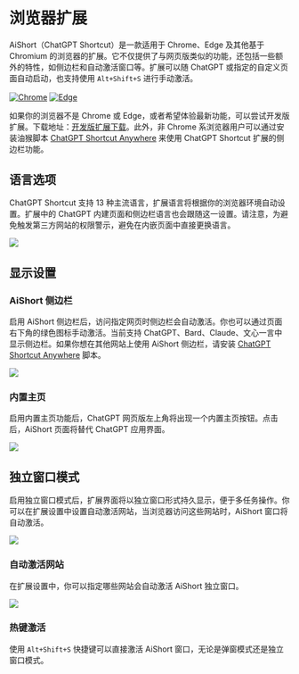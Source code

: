 # 浏览器扩展

AiShort（ChatGPT Shortcut）是一款适用于 Chrome、Edge 及其他基于 Chromium 的浏览器的扩展。它不仅提供了与网页版类似的功能，还包括一些额外的特性，如侧边栏和自动激活窗口等。扩展可以随 ChatGPT 或指定的自定义页面自动启动，也支持使用 `Alt+Shift+S` 进行手动激活。

<a href="https://chrome.google.com/webstore/detail/chatgpt-shortcut/blcgeoojgdpodnmnhfpohphdhfncblnj">
  <img src="https://img.newzone.top/2023-06-05-12-28-49.png?imageMogr2/format/webp" alt="Chrome" valign="middle" /></a>

<a href="https://microsoftedge.microsoft.com/addons/detail/chatgpt-shortcut/hnggpalhfjmdhhmgfjpmhlfilnbmjoin">
  <img src="https://img.newzone.top/2023-06-05-12-26-20.png?imageMogr2/format/webp" alt="Edge" valign="middle" /></a>

如果你的浏览器不是 Chrome 或 Edge，或者希望体验最新功能，可以尝试开发版扩展。下载地址：[开发版扩展下载](https://github.com/rockbenben/ChatGPT-Shortcut/releases)。此外，非 Chrome 系浏览器用户可以通过安装油猴脚本 [ChatGPT Shortcut Anywhere](https://greasyfork.org/scripts/482907-chatgpt-shortcut-anywhere) 来使用 ChatGPT Shortcut 扩展的侧边栏功能。

## 语言选项

ChatGPT Shortcut 支持 13 种主流语言，扩展语言将根据你的浏览器环境自动设置。扩展中的 ChatGPT 内建页面和侧边栏语言也会跟随这一设置。请注意，为避免触发第三方网站的权限警示，避免在内嵌页面中直接更换语言。

![](https://img.newzone.top/2023-12-23-12-04-29.png?imageMogr2/format/webp)

## 显示设置

### AiShort 侧边栏

启用 AiShort 侧边栏后，访问指定网页时侧边栏会自动激活。你也可以通过页面右下角的绿色图标手动激活。当前支持 ChatGPT、Bard、Claude、文心一言中显示侧边栏。如果你想在其他网站上使用 AiShort 侧边栏，请安装 [ChatGPT Shortcut Anywhere](https://greasyfork.org/scripts/482907-chatgpt-shortcut-anywhere) 脚本。

![](https://img.newzone.top/2023-12-23-04-16-15.gif?imageMogr2/format/webp)

### 内置主页

启用内置主页功能后，ChatGPT 网页版左上角将出现一个内置主页按钮。点击后，AiShort 页面将替代 ChatGPT 应用界面。

![](https://img.newzone.top/ai/2023-12-22-19-40-15.png?imageMogr2/format/webp)

## 独立窗口模式

启用独立窗口模式后，扩展界面将以独立窗口形式持久显示，便于多任务操作。你可以在扩展设置中设置自动激活网站，当浏览器访问这些网站时，AiShort 窗口将自动激活。

![](https://img.newzone.top/2023-12-23-12-07-09.png?imageMogr2/format/webp)

### 自动激活网站

在扩展设置中，你可以指定哪些网站会自动激活 AiShort 独立窗口。

![](https://img.newzone.top/2023-12-23-12-09-51.png?imageMogr2/format/webp)

### 热键激活

使用 `Alt+Shift+S` 快捷键可以直接激活 AiShort 窗口，无论是弹窗模式还是独立窗口模式。
